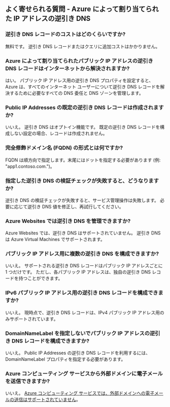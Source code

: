 
## <a name="faq---reverse-dns-for-your-azure-assigned-ip-address"></a>よく寄せられる質問 - Azure によって割り当てられた IP アドレスの逆引き DNS

### <a name="how-much-do-reverse-dns-records-cost"></a>逆引き DNS レコードのコストはどのくらいですか?

無料です。  逆引き DNS レコードまたはクエリに追加コストはかかりません。

### <a name="will-the-reverse-dns-records-for-my-azure-assigned-public-ip-address-resolve-from-the-internet"></a>Azure によって割り当てられたパブリック IP アドレスの逆引き DNS レコードはインターネットから解決されますか?

はい。 パブリック IP アドレス用の逆引き DNS プロパティを設定すると、Azure は、すべてのインターネット ユーザーについて逆引き DNS レコードを解決するために必要なすべての DNS 委任と DNS ゾーンを管理します。

### <a name="will-a-default-reverse-dns-record-be-created-for-my-public-ip-addresses"></a>Public IP Addresses の既定の逆引き DNS レコードは作成されますか?

いいえ。 逆引き DNS はオプトイン機能です。 既定の逆引き DNS レコードを構成しない設定の場合、レコードは作成されません。

### <a name="what-is-the-format-for-the-fully-qualified-domain-name-fqdn"></a>完全修飾ドメイン名 (FQDN) の形式とは何ですか?

FQDN は順方向で指定します。末尾にはドットを指定する必要があります (例: "app1.contoso.com.")。

### <a name="what-happens-if-the-validation-checks-for-the-reverse-dns-ive-specified-fail"></a>指定した逆引き DNS の検証チェックが失敗すると、どうなりますか?

逆引き DNS の検証チェックが失敗すると、サービス管理操作は失敗します。 必要に応じて逆引き DNS 値を修正し、再試行してください。

### <a name="can-i-manage-reverse-dns-for-my-azure-website"></a>Azure Websites では逆引き DNS を管理できますか?

Azure Websites では、逆引き DNS はサポートされていません。 逆引き DNS は Azure Virtual Machines でサポートされます。

### <a name="can-i-configure-multiple-reverse-dns-records-for-my-public-ip-address"></a>パブリック IP アドレス用に複数の逆引き DNS を構成できますか?

いいえ。 サポートされる逆引き DNS レコードはパブリック IP アドレスごとに 1 つだけです。 ただし、各パブリック IP アドレスは、独自の逆引き DNS レコードを持つことができます。

### <a name="can-i-configure-reverse-dns-records-for-an-ipv6-public-ip-address"></a>IPv6 パブリック IP アドレス用の逆引き DNS レコードを構成できますか?

いいえ。  現時点で、逆引き DNS レコードは、IPv4 パブリック IP アドレス用のみサポートされています。

### <a name="can-i-configure-a-reverse-dns-record-for-my-public-ip-address-without-having-a-domainnamelabel-specified"></a>DomainNameLabel を指定しないでパブリック IP アドレスの逆引き DNS レコードを構成できますか?

いいえ。 Public IP Addresses の逆引き DNS レコードを利用するには、DomainNameLabel プロパティを指定する必要があります。

### <a name="can-i-send-emails-to-external-domains-from-my-azure-compute-services"></a>Azure コンピューティング サービスから外部ドメインに電子メールを送信できますか?

いいえ。 [Azure コンピューティング サービスでは、外部ドメインへの電子メールの送信はサポートされていません](https://blogs.msdn.microsoft.com/mast/2016/04/04/sending-e-mail-from-azure-compute-resource-to-external-domains/)。


<!--HONumber=Nov16_HO3-->


